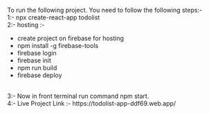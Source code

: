 To run the following project. You need to follow the following steps:- <br>
1:- npx create-react-app todolist
<br>
2:- hosting :-
<br>
<ul>
  <li>
    create project on firebase for hosting 
  </li>
  <li>
    npm install -g firebase-tools 
  </li>
  <li>
    firebase login
  </li>
  <li>
    firebase init
  </li>
  <li>
    npm run build
  </li>
<li>
    firebase deploy<br>
</li>
</ul><br>
3:- Now in front terminal run command npm start.<br>
4:- Live Project Link :- https://todolist-app-ddf69.web.app/
                

